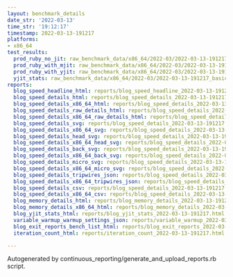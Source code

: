 ```yaml
---
layout: benchmark_details
date_str: '2022-03-13'
time_str: '19:12:17'
timestamp: 2022-03-13-191217
platforms:
- x86_64
test_results:
  prod_ruby_no_jit: raw_benchmark_data/x86_64/2022-03/2022-03-13-191217_basic_benchmark_prod_ruby_no_jit.json
  prod_ruby_with_mjit: raw_benchmark_data/x86_64/2022-03/2022-03-13-191217_basic_benchmark_prod_ruby_with_mjit.json
  prod_ruby_with_yjit: raw_benchmark_data/x86_64/2022-03/2022-03-13-191217_basic_benchmark_prod_ruby_with_yjit.json
  yjit_stats: raw_benchmark_data/x86_64/2022-03/2022-03-13-191217_basic_benchmark_yjit_stats.json
reports:
  blog_speed_headline_html: reports/blog_speed_headline_2022-03-13-191217.html
  blog_speed_details_html: reports/blog_speed_details_2022-03-13-191217.html
  blog_speed_details_x86_64_html: reports/blog_speed_details_2022-03-13-191217.x86_64.html
  blog_speed_details_raw_details_html: reports/blog_speed_details_2022-03-13-191217.raw_details.html
  blog_speed_details_x86_64_raw_details_html: reports/blog_speed_details_2022-03-13-191217.x86_64.raw_details.html
  blog_speed_details_svg: reports/blog_speed_details_2022-03-13-191217.svg
  blog_speed_details_x86_64_svg: reports/blog_speed_details_2022-03-13-191217.x86_64.svg
  blog_speed_details_head_svg: reports/blog_speed_details_2022-03-13-191217.head.svg
  blog_speed_details_x86_64_head_svg: reports/blog_speed_details_2022-03-13-191217.x86_64.head.svg
  blog_speed_details_back_svg: reports/blog_speed_details_2022-03-13-191217.back.svg
  blog_speed_details_x86_64_back_svg: reports/blog_speed_details_2022-03-13-191217.x86_64.back.svg
  blog_speed_details_micro_svg: reports/blog_speed_details_2022-03-13-191217.micro.svg
  blog_speed_details_x86_64_micro_svg: reports/blog_speed_details_2022-03-13-191217.x86_64.micro.svg
  blog_speed_details_tripwires_json: reports/blog_speed_details_2022-03-13-191217.tripwires.json
  blog_speed_details_x86_64_tripwires_json: reports/blog_speed_details_2022-03-13-191217.x86_64.tripwires.json
  blog_speed_details_csv: reports/blog_speed_details_2022-03-13-191217.csv
  blog_speed_details_x86_64_csv: reports/blog_speed_details_2022-03-13-191217.x86_64.csv
  blog_memory_details_html: reports/blog_memory_details_2022-03-13-191217.html
  blog_memory_details_x86_64_html: reports/blog_memory_details_2022-03-13-191217.x86_64.html
  blog_yjit_stats_html: reports/blog_yjit_stats_2022-03-13-191217.html
  variable_warmup_warmup_settings_json: reports/variable_warmup_2022-03-13-191217.warmup_settings.json
  blog_exit_reports_bench_list_html: reports/blog_exit_reports_2022-03-13-191217.bench_list.html
  iteration_count_html: reports/iteration_count_2022-03-13-191217.html

---
```

Autogenerated by continuous_reporting/generate_and_upload_reports.rb script.
